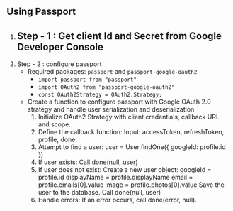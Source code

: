 ## Using Passport
1. Step - 1 : Get client Id and Secret from Google Developer Console
	- 
2. Step - 2 : configure passport
	- Required packages: `passport` and `passport-google-oauth2`
		- `import passport from "passport"`
		- `import OAuth2 from "passport-google-oauth2"`
		- `const OAuth2Strategy = OAuth2.Strategy;`
	- Create a function to configure passport with Google OAuth 2.0 strategy and handle user serialization and deserialization
		1. Initialize OAuth2 Strategy with client credentials, callback URL and scope.
		2. Define the callback function:
	    Input: accessToken, refreshToken, profile, done.
		3. Attempt to find a user:
		    user = User.findOne({ googleId: profile.id })
		4. If user exists:
		    Call done(null, user)
		5. If user does not exist:
		    Create a new user object:
		        googleId = profile.id
		        displayName = profile.displayName
		        email = profile.emails[0].value
		        image = profile.photos[0].value
		    Save the user to the database.
		    Call done(null, user)
		6. Handle errors:
		    If an error occurs, call done(error, null).
